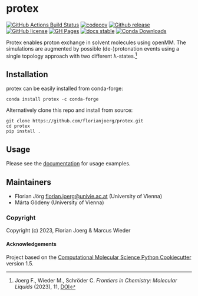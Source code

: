 protex
==============================
[//]: # (Badges)
[![GitHub Actions Build Status](https://github.com/florianjoerg/protex/workflows/CI/badge.svg)](https://github.com/florianjoerg/protex/actions?query=workflow%3ACI)
[![codecov](https://codecov.io/gh/florianjoerg/protex/branch/main/graph/badge.svg?token=ddqu0BzewU)](https://codecov.io/gh/florianjoerg/protex)
[![Github release](https://badgen.net/github/release/florianjoerg/protex)](https://github.com/florianjoerg/protex/releases/)
[![GitHub license](https://img.shields.io/github/license/florianjoerg/protex?color=green)](https://github.com/florianjoerg/protex/blob/main/LICENSE)
[![GH Pages](https://github.com/florianj77/protex/actions/workflows/gh_pages.yml/badge.svg)](https://github.com/florianj77/protex/actions/workflows/gh_pages.yml)
[![docs stable](https://img.shields.io/badge/docs-stable-5077AB.svg?logo=read%20the%20docs)](https://florianjoerg.github.io/protex/)
[![Conda Downloads](https://img.shields.io/conda/dn/conda-forge/protex.svg)](https://anaconda.org/conda-forge/protex)

[//]: <[![GitHub forks](https://img.shields.io/github/forks/florianj77/protex)](https://github.com/florianj77/protex/network)>
[//]: <[![Github tag](https://badgen.net/github/tag/florianj77/protex)](https://github.com/florianj77/protex/tags/)>
[//]: <[![GitHub issues](https://img.shields.io/github/issues/florianj77/protex?style=flat)](https://github.com/florianj77/protex/issues)>
[//]: <[![GitHub stars](https://img.shields.io/github/stars/florianj77/protex)](https://github.com/florianj77/protex/stargazers)>
[//]: <[![codecov](https://codecov.io/gh/florianj77/protex/branch/main/graph/badge.svg?token=ddqu0BzewU)](https://codecov.io/gh/florianj77/protex)>


Protex enables proton exchange in solvent molecules using openMM. The simulations are augmented by possible (de-)protonation events using a single topology approach with two different λ-states.[^1]

## Installation

protex can be easily installed from conda-forge: 
```
conda install protex -c conda-forge
```
Alternatively clone this repo and install from source:
```
git clone https://github.com/florianjoerg/protex.git
cd protex
pip install .
```

## Usage
Please see the [documentation](florianjoerg.github.io/protex) for usage examples.

## Maintainers

- Florian Jörg <florian.joerg@univie.ac.at> (University of Vienna)
- Márta Gödeny (University of Vienna)

### Copyright

Copyright (c) 2023, Florian Joerg & Marcus Wieder


#### Acknowledgements
 
Project based on the 
[Computational Molecular Science Python Cookiecutter](https://github.com/molssi/cookiecutter-cms) version 1.5.

[^1]: Joerg F., Wieder M., Schröder C. *Frontiers in Chemistry: Molecular Liquids* (2023), 11, [DOI]( https://doi.org/10.3389/fchem.2023.1140896) 
